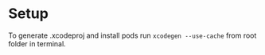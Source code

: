# Setup
To generate .xcodeproj and install pods run `xcodegen --use-cache` from root folder in terminal.
